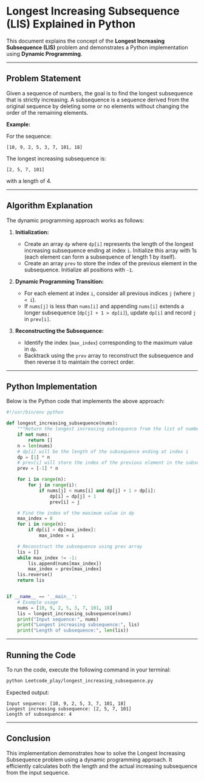 # Longest Increasing Subsequence (LIS) Explained in Python

This document explains the concept of the **Longest Increasing Subsequence (LIS)** problem and demonstrates a Python implementation using **Dynamic Programming**.

---

## Problem Statement

Given a sequence of numbers, the goal is to find the longest subsequence that is strictly increasing. A subsequence is a sequence derived from the original sequence by deleting some or no elements without changing the order of the remaining elements.

**Example:**

For the sequence:

```
[10, 9, 2, 5, 3, 7, 101, 18]
```

The longest increasing subsequence is:

```
[2, 5, 7, 101]
```

with a length of 4.

---

## Algorithm Explanation

The dynamic programming approach works as follows:

1. **Initialization:**
   - Create an array `dp` where `dp[i]` represents the length of the longest increasing subsequence ending at index `i`. Initialize this array with 1s (each element can form a subsequence of length 1 by itself).
   - Create an array `prev` to store the index of the previous element in the subsequence. Initialize all positions with `-1`.

2. **Dynamic Programming Transition:**
   - For each element at index `i`, consider all previous indices `j` (where `j < i`).
   - If `nums[j]` is less than `nums[i]` and appending `nums[i]` extends a longer subsequence (`dp[j] + 1 > dp[i]`), update `dp[i]` and record `j` in `prev[i]`.

3. **Reconstructing the Subsequence:**
   - Identify the index (`max_index`) corresponding to the maximum value in `dp`.
   - Backtrack using the `prev` array to reconstruct the subsequence and then reverse it to maintain the correct order.

---

## Python Implementation

Below is the Python code that implements the above approach:

```python
#!/usr/bin/env python

def longest_increasing_subsequence(nums):
    """Return the longest increasing subsequence from the list of numbers."""
    if not nums:
        return []
    n = len(nums)
    # dp[i] will be the length of the subsequence ending at index i
    dp = [1] * n
    # prev[i] will store the index of the previous element in the subsequence
    prev = [-1] * n

    for i in range(n):
        for j in range(i):
            if nums[j] < nums[i] and dp[j] + 1 > dp[i]:
                dp[i] = dp[j] + 1
                prev[i] = j

    # Find the index of the maximum value in dp
    max_index = 0
    for i in range(n):
        if dp[i] > dp[max_index]:
            max_index = i

    # Reconstruct the subsequence using prev array
    lis = []
    while max_index != -1:
        lis.append(nums[max_index])
        max_index = prev[max_index]
    lis.reverse()
    return lis


if __name__ == '__main__':
    # Example usage
    nums = [10, 9, 2, 5, 3, 7, 101, 18]
    lis = longest_increasing_subsequence(nums)
    print("Input sequence:", nums)
    print("Longest increasing subsequence:", lis)
    print("Length of subsequence:", len(lis))
```

---

## Running the Code

To run the code, execute the following command in your terminal:

```bash
python Leetcode_play/longest_increasing_subsequence.py
```

Expected output:

```
Input sequence: [10, 9, 2, 5, 3, 7, 101, 18]
Longest increasing subsequence: [2, 5, 7, 101]
Length of subsequence: 4
```

---

## Conclusion

This implementation demonstrates how to solve the Longest Increasing Subsequence problem using a dynamic programming approach. It efficiently calculates both the length and the actual increasing subsequence from the input sequence. 